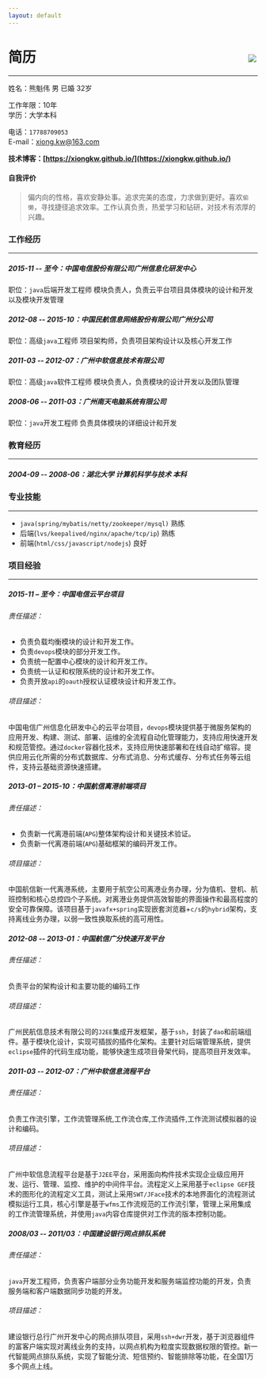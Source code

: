 ```yaml
---
layout: default
---
```


# 简历
<hr>
姓名：熊魁伟   
男 已婚 32岁   

工作年限：10年   
学历：大学本科   

电话：`17788709053`   
E-mail：<xiong.kw@163.com>

<div style="position: relative">
<img src="{{site.url}}/public/images/eGlvbmdrdWl3ZWk=.png" style="position: absolute;right: 3px;top: -200px;"/>
</div>

**技术博客：[https://xiongkw.github.io/](https://xiongkw.github.io/)**

#### 自我评价

> 偏内向的性格，喜欢安静处事。追求完美的态度，力求做到更好。喜欢`偷懒`，寻找捷径追求效率。工作认真负责，热爱学习和钻研，对技术有浓厚的兴趣。

### 工作经历
<hr>

##### 2015-11 -- 至今：中国电信股份有限公司广州信息化研发中心   
职位：`java`后端开发工程师 模块负责人，负责云平台项目具体模块的设计和开发以及模块开发管理

##### 2012-08 -- 2015-10：中国民航信息网络股份有限公司广州分公司   
职位：高级`java`工程师 项目架构师，负责项目架构设计以及核心开发工作

##### 2011-03 -- 2012-07：广州中软信息技术有限公司   
职位：高级`java`软件工程师 模块负责人，负责模块的设计开发以及团队管理

##### 2008-06 -- 2011-03：广州南天电脑系统有限公司   
职位：`java`开发工程师 负责具体模块的详细设计和开发

### 教育经历
<hr>

##### 2004-09 -- 2008-06：湖北大学 计算机科学与技术 本科

### 专业技能
<hr>

* `java(spring/mybatis/netty/zookeeper/mysql)` 熟练
* 后端(`lvs/keepalived/nginx/apache/tcp/ip`) 熟练
* 前端(`html/css/javascript/nodejs`) 良好

### 项目经验
<hr>

##### 2015-11 – 至今：中国电信云平台项目

###### 责任描述：
- 负责负载均衡模块的设计和开发工作。
- 负责`devops`模块的部分开发工作。
- 负责统一配置中心模块的设计和开发工作。
- 负责统一认证和权限系统的设计和开发工作。
- 负责开放`api`的`oauth`授权认证模块设计和开发工作。

###### 项目描述：
中国电信广州信息化研发中心的云平台项目，`devops`模块提供基于微服务架构的应用开发、构建、测试、部署、运维的全流程自动化管理能力，支持应用快速开发和规范管控。通过`docker`容器化技术，支持应用快速部署和在线自动扩缩容。提供应用云化所需的分布式数据库、分布式消息、分布式缓存、分布式任务等云组件，支持云基础资源快速搭建。

##### 2013-01 – 2015-10：中国航信离港前端项目

###### 责任描述：
* 负责新一代离港前端(`APG`)整体架构设计和关键技术验证。
* 负责新一代离港前端(`APG`)基础框架的编码开发工作。

###### 项目描述：
中国航信新一代离港系统，主要用于航空公司离港业务办理，分为值机、登机、航班控制和核心总控四个子系统。对离港业务提供高效智能的界面操作和最高程度的安全可靠保障。该项目基于`javafx+spring`实现嵌套浏览器+`c/s`的`hybrid`架构，支持离线业务办理，以弱一致性换取系统的高可用性。

##### 2012-08 -- 2013-01：中国航信广分快速开发平台

###### 责任描述：
负责平台的架构设计和主要功能的编码工作

###### 项目描述：
广州民航信息技术有限公司的`J2EE`集成开发框架，基于`ssh`，封装了`dao`和前端组件。基于模块化设计，实现可插拔的插件化架构。主要针对后端管理系统，提供`eclipse`插件的代码生成功能，能够快速生成项目骨架代码，提高项目开发效率。

##### 2011-03 -- 2012-07：广州中软信息流程平台

###### 责任描述：
负责工作流引擎，工作流管理系统,工作流仓库,工作流插件,工作流测试模拟器的设计和编码。

###### 项目描述：
广州中软信息流程平台是基于`J2EE`平台，采用面向构件技术实现企业级应用开发、运行、管理、监控、维护的中间件平台。流程定义上采用基于`eclipse GEF`技术的图形化的流程定义工具，测试上采用`SWT/JFace`技术的本地界面化的流程测试模拟运行工具，核心引擎是基于`wfms`工作流规范的工作流引擎，管理上采用集成的工作流管理系统，并使用`java`内容仓库提供对工作流的版本控制功能。

##### 2008/03 -- 2011/03：中国建设银行网点排队系统

###### 责任描述：
`java`开发工程师，负责客户端部分业务功能开发和服务端监控功能的开发，负责服务端和客户端数据同步功能的开发。

###### 项目描述：
建设银行总行广州开发中心的网点排队项目，采用`ssh+dwr`开发，基于浏览器组件的富客户端实现对离线业务的支持，以网点机构为粒度实现数据权限的管控。新一代智能网点排队系统，实现了智能分流、短信预约、智能排除等功能，在全国1万多个网点上线。
